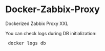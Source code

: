 # Docker-Zabbix-Proxy

Dockerized Zabbix Proxy XXL

You can check logs during DB initialization:

<pre>
 docker logs db
</pre>
